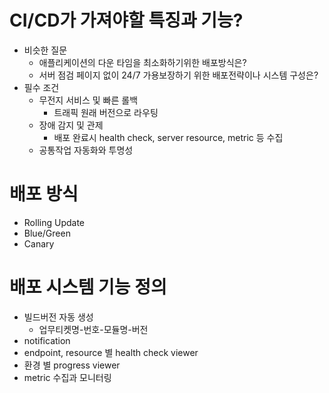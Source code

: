 # CI/CD가 가져야할 특징과 기능?
- 비슷한 질문
  - 애플리케이션의 다운 타임을 최소화하기위한 배포방식은?
  - 서버 점검 페이지 없이 24/7 가용보장하기 위한 배포전략이나 시스템 구성은?
- 필수 조건
  - 무전지 서비스 및 빠른 롤백
    - 트래픽 원래 버전으로 라우팅
  - 장애 감지 및 관제
    - 배포 완료시 health check, server resource, metric 등 수집
  - 공통작업 자동화와 투명성

# 배포 방식
- Rolling Update
- Blue/Green
- Canary

# 배포 시스템 기능 정의
- 빌드버전 자동 생성
  - 업무티켓명-번호-모듈명-버전
- notification
- endpoint, resource 별  health check viewer
- 환경 별 progress viewer
- metric 수집과 모니터링
